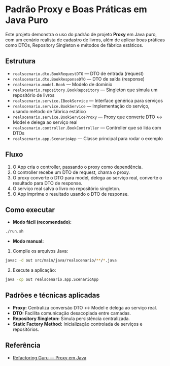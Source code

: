# Padrão Proxy e Boas Práticas em Java Puro

Este projeto demonstra o uso do padrão de projeto **Proxy** em Java puro, com um cenário realista de cadastro de livros, além de aplicar boas práticas como DTOs, Repository Singleton e métodos de fábrica estáticos.

## Estrutura

- `realscenario.dto.BookRequestDTO` — DTO de entrada (request)
- `realscenario.dto.BookResponseDTO` — DTO de saída (response)
- `realscenario.model.Book` — Modelo de domínio
- `realscenario.repository.BookRepository` — Singleton que simula um repositório de livros
- `realscenario.service.IBookService` — Interface genérica para serviços
- `realscenario.service.BookService` — Implementação do serviço, usando método de fábrica estático
- `realscenario.service.BookServiceProxy` — Proxy que converte DTO ↔ Model e delega ao serviço real
- `realscenario.controller.BookController` — Controller que só lida com DTOs
- `realscenario.app.ScenarioApp` — Classe principal para rodar o exemplo

## Fluxo

1. O App cria o controller, passando o proxy como dependência.
2. O controller recebe um DTO de request, chama o proxy.
3. O proxy converte o DTO para model, delega ao serviço real, converte o resultado para DTO de response.
4. O serviço real salva o livro no repositório singleton.
5. O App imprime o resultado usando o DTO de response.

## Como executar

- **Modo fácil (recomendado):**

```sh
./run.sh
```

- **Modo manual:**

1. Compile os arquivos Java:

```sh
javac -d out src/main/java/realscenario/**/*.java
```

2. Execute a aplicação:

```sh
java -cp out realscenario.app.ScenarioApp
```

## Padrões e técnicas aplicadas

- **Proxy:** Centraliza conversão DTO ↔ Model e delega ao serviço real.
- **DTO:** Facilita comunicação desacoplada entre camadas.
- **Repository Singleton:** Simula persistência centralizada.
- **Static Factory Method:** Inicialização controlada de serviços e repositórios.

## Referência

- [Refactoring Guru — Proxy em Java](https://refactoring.guru/pt-br/design-patterns/proxy/java/example)